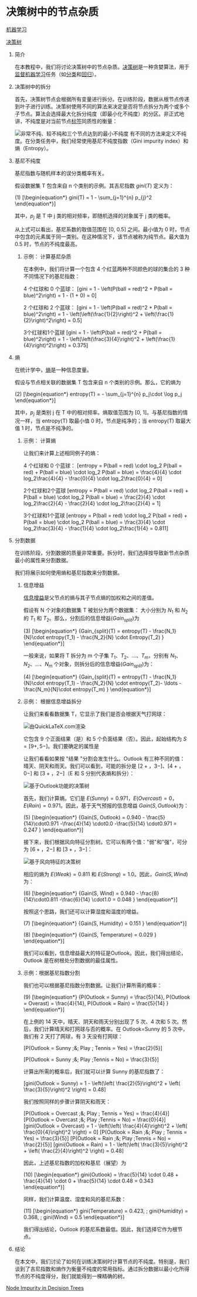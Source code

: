 # 决策树中的节点杂质

[机器学习](https://www.baeldung.com/cs/category/ai/ml)

[决策树](https://www.baeldung.com/cs/tag/decision-trees)

1. 简介

    在本教程中，我们将讨论决策树中的节点杂质。[决策树](https://www.baeldung.com/cs/decision-trees-vs-random-forests)是一种贪婪算法，用于[监督机器学习](https://www.baeldung.com/cs/examples-supervised-unsupervised-learning)任务（如[分类](https://www.baeldung.com/cs/classification-model-evaluation)和[回归](/core-concepts/math-logic/linear-vs-logistic-regression-zh.md)）。

2. 决策树中的拆分

    首先，决策树节点会根据所有变量进行拆分。在训练阶段，数据从根节点传递到叶子进行训练。决策树使用不同的算法来决定是否将节点拆分为两个或多个子节点。算法会选择最大化拆分纯度（即最小化不纯度）的分区。非正式地讲，不纯度是对当前节点[标签](https://www.baeldung.com/cs/feature-vs-label)同质性的衡量：

    ![非常不纯、较不纯和三个节点达到的最小不纯度](pic/impurity.webp)
    有不同的方法来定义不纯度。在分类任务中，我们经常使用基尼不纯度指数（Gini impurity index）和熵（Entropy）。

3. 基尼不纯度

    基尼指数与随机样本的误分类概率有关。

    假设数据集 T 包含来自 n 个类别的示例。其吉尼指数 $gini(T)$ 定义为：

    (1) \[\begin{equation*} gini(T) = 1 - \sum_{j=1}^{n} p_{j}^2 \end{equation*}\]

    其中，$p_j$ 是 T 中 j 类的相对频率，即随机选择的对象属于 j 类的概率。

    从上式可以看出，基尼系数的取值范围在 [0, 0.5] 之间。最小值为 0 时，节点中包含的元素属于同一类别。在这种情况下，该节点被称为纯节点。最大值为 0.5 时，节点的不纯度最高。

    1. 示例： 计算基尼杂质

        在本例中，我们将计算一个包含 4 个红蓝两种不同颜色的球的集合的 3 种不同情况下的基尼指数：

        4 个红球和 0 个蓝球：
            \[gini = 1 - \left(P(ball = red)^2 + P(ball = blue)^2\right) = 1 - (1 + 0) = 0\]

        2 个红球和 2 个蓝球：
            \[gini = 1 - \left(P(ball = red)^2 + P(ball = blue)^2\right) = 1 - \left(\left(\frac{1}{2}\right)^2 + \left(\frac{1}{2}\right)^2\right) = 0.5\]

        3个红球和1个蓝球
            \[gini = 1 - \left(P(ball = red)^2 + P(ball = blue)^2\right) = 1 - \left(\left(\frac{3}{4}\right)^2 + \left(\frac{1}{4}\right)^2\right) = 0.375\]

4. 熵

    在统计学中，[熵](https://www.baeldung.com/cs/cross-entropy)是一种信息度量。

    假设与节点相关联的数据集 T 包含来自 n 个类别的示例。那么，它的熵为

    (2) \[\begin{equation*} entropy(T) = - \sum_{j=1}^{n} p_j\cdot \log p_j \end{equation*}\]

    其中，$p_j$ 是类别 j 在 T 中的相对频率。熵取值范围为 [0, 1]。与基尼指数的情况一样，当 entropy(T) 取最小值 0 时，节点是纯净的；当 entropy(T) 取最大值 1 时，节点是不纯净的。

    1. 示例： 计算熵

        让我们来计算上述相同例子的熵：

        4 个红球和 0 个蓝球：
            \[entropy = P(ball = red) \cdot log_2 P(ball = red) + P(ball = blue) \cdot log_2 P(ball = blue) = \frac{4}{4} \cdot log_2\frac{4}{4} - \frac{0}{4} \cdot log_2\frac{0}{4}  = 0\]

        2个红球和2个蓝球
            \[entropy = P(ball = red) \cdot log_2 P(ball = red) + P(ball = blue) \cdot log_2 P(ball = blue) = \frac{2}{4} \cdot log_2\frac{2}{4} - \frac{2}{4} \cdot log_2\frac{2}{4}  = 1\]

        3个红球和1个蓝球
            \[entropy = P(ball = red) \cdot log_2 P(ball = red) + P(ball = blue) \cdot log_2 P(ball = blue) = \frac{3}{4} \cdot log_2\frac{3}{4} - \frac{1}{4} \cdot log_2\frac{1}{4}  = 0.811\]

5. 分割数据

    在训练阶段，分割数据的质量非常重要。拆分时，我们选择按导致新节点杂质最小的属性来分割数据。

    我们将展示如何使用熵和基尼指数来分割数据。

    1. 信息增益

        [信息增益](https://www.baeldung.com/cs/ml-information-gain)是父节点的熵与其子节点熵的加权和之间的差值。

        假设有 N 个对象的数据集 T 被划分为两个数据集： 大小分别为 $N_1$ 和 $N_2$ 的 $T_1$ 和 $T_2$。那么，分割后的信息增益$(Gain_{split})$为

        (3) \[\begin{equation*} {Gain_{split}(T) = entropy(T) - \frac{N_1}{N}\cdot entropy(T_1) - \frac{N_2}{N} \cdot Entropy(T_2) } \end{equation*}\]

        一般来说，如果将 T 拆分为 m 个子集 $T_1$、$T_2$、$\ldots$、$T_m$，分别有 $N_1$、$N_2$、$\ldots$、$N_m$ 个对象，则拆分后的信息增益$(Gain_{split})$为：

        (4) \[\begin{equation*} {Gain_{split}(T) = entropy(T) - \frac{N_1}{N}\cdot entropy(T_1) - \frac{N_2}{N} \cdot entropy(T_2)- \ldots - \frac{N_m}{N}\cdot entropy(T_m) } \end{equation*}\]

    2. 示例： 根据信息增益拆分

        让我们来看看数据集 T，它显示了我们是否会根据天气打网球：

        ![由QuickLaTeX.com渲染](pic/quicklatex.com-f5b654ca65b0976f8954615a61b0fe77_l3.svg)

        它包含 9 个正面结果（是）和 5 个负面结果（否）。因此，起始结构为 $S=[9+,5-]$。我们要确定的属性是

        让我们看看如果按 "结果 "分割会发生什么。Outlook 有三种不同的值： 晴天、阴天和雨天。我们可以看到，可能的拆分是 $[2+，3-]$、$[4+，0-]$ 和 $[3+，2-]$（E 和 S 分别代表熵和拆分）：

        ![基于Outlook功能的决策树](pic/outlook.webp)

        首先，我们计算熵。它们是 $E(Sunny) = 0.971$，$E(Overcast) = 0$，$E(Rain) = 0.971$。因此，基于天气预报的信息增益 $Gain(S, Outlook)$为：

        (5) \[\begin{equation*} {Gain(S, Outlook) = 0.940 - \frac{5}{14}\cdot0.971 -\frac{4}{14} \cdot0.0 -\frac{5}{14} \cdot0.971 = 0.247 } \end{equation*}\]

        接下来，我们根据风向特征分割树。它可以有两个值："弱"和"强"，可分为 $[6+，2-]$ 和 $[3+，3-]$：

        ![基于风向特征的决策树](pic/wind.drawio.png)

        相应的熵为  $E(Weak) = 0.811$ 和 $E(Strong) = 1.0$。因此，$Gain(S, Wind)$ 为：

        (6) \[\begin{equation*} {Gain(S, Wind) = 0.940 - \frac{8}{14}\cdot0.811 -\frac{6}{14} \cdot1.0 = 0.048 } \end{equation*}\]

        按照这个思路，我们还可以计算湿度和温度的增益。

        (7) \[\begin{equation*} {Gain(S, Humidity) = 0.151 } \end{equation*}\]

        (8) \[\begin{equation*} {Gain(S, Temperature) = 0.029 } \end{equation*}\]

        我们可以看到，信息增益最大的特征是Outlook。因此，我们得出结论，Outlook 是在树根处分割数据的最佳属性。

    3. 示例：根据基尼指数分割

        我们也可以根据基尼指数分割数据。让我们计算所需的概率：

        (9) \[\begin{equation*} {P(Outlook = Sunny) = \frac{5}{14}, P(Outlook = Overast) = \frac{4}{14}, P(Outlook = Rain) = \frac{5}{14} } \end{equation*}\]

        在上例的 14 天中，晴天、阴天和雨天分别出现了 5 次、4 次和 5 次。然后，我们计算晴天和打网球与否的概率。在 Outlook=Sunny 的 5 次中，我们有 2 天打了网球，有 3 天没有打网球：

        \[P(Outlook = Sunny \;\&\; Play \; Tennis = Yes) =  \frac{2}{5}\]

        \[P(Outlook = Sunny \;\&\; Play \;Tennis = No) =  \frac{3}{5}\]

        计算出所需的概率后，我们就可以计算 Sunny 的基尼指数了：

        \[gini(Outlook = Sunny) = 1 - \left(\left( \frac{2}{5}\right)^2 + \left( \frac{3}{5}\right)^2 \right) = 0.48\]

        我们按照同样的步骤计算阴天和雨天：

        \[P(Outlook = Overcast \;\&\; Play \; Tennis = Yes) =  \frac{4}{4}\]
        \[P(Outlook = Overcast \;\&\; Play \;Tennis = No) =  \frac{0}{4}\]
        \[gini(Outlook = Overcast) = 1 - \left(\left( \frac{4}{4}\right)^2 + \left( \frac{0}{4}\right)^2 \right) = 0\]
        \[P(Outlook = Rain \;\&\; Play \; Tennis = Yes) =  \frac{3}{5}\]
        \[P(Outlook = Rain \;\&\; Play \;Tennis = No) =  \frac{2}{5}\]
        \[gini(Outlook = Rain) = 1 - \left(\left( \frac{3}{5}\right)^2 + \left( \frac{2}{4}\right)^2 \right) = 0.48\]

        因此，上述基尼指数的加权和基尼（展望）为

        (10) \[\begin{equation*} gini(Outlook) = \frac{5}{14} \cdot 0.48 + \frac{4}{14} \cdot 0 + \frac{5}{14} \cdot 0.48 = 0.343 \end{equation*}\]

        同样，我们计算温度、湿度和风的基尼系数：

        (11) \[\begin{equation*} gini(Temperature) = 0.423, \; gini(Humidity) = 0.368, \; gini(Wind) = 0.5 \end{equation*}\]

        我们得出结论，Outlook 的基尼系数最低。因此，我们选择它作为根节点。

6. 结论

    在本文中，我们讨论了如何在训练决策树时计算节点的不纯度。特别是，我们谈到了吉尼指数和熵作为衡量不纯度的常用指标。通过拆分数据以最小化所得节点的不纯度得分，我们就能得到一棵精确的树。

[Node Impurity in Decision Trees](https://www.baeldung.com/cs/impurity-entropy-gini-index)
